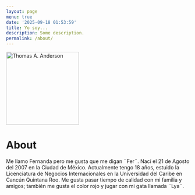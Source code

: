 ```yaml
---
layout: page
menu: true
date: '2025-09-18 01:53:59'
title: Yo soy...
description: Some description.
permalink: /about/
---
```


<img class="img-rounded" src="/assets/img/uploads/profile.png" alt="Thomas A. Anderson" width="200">

# About

Me llamo Fernanda pero me gusta que me digan ¨Fer¨. Nací el 21 de Agosto del 2007 en la Ciudad de México.
Actualmente tengo 18 años, estuido la Licenciatura de Negocios Internacionales en la Universidad del Caribe en Cancún Quintana Roo. 
Me gusta pasar tiempo de calidad con mi familia y amigos; también me gusta el color rojo y jugar con mi gata llamada ¨Lya¨.
 
